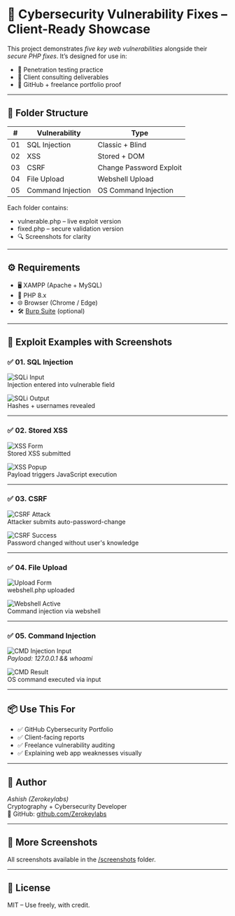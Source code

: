 # 🔐 Cybersecurity Vulnerability Fixes – Client-Ready Showcase

This project demonstrates *five key web vulnerabilities* alongside their *secure PHP fixes*. It’s designed for use in:

- 🧪 Penetration testing practice  
- 💼 Client consulting deliverables  
- 📂 GitHub + freelance portfolio proof

---

## 📁 Folder Structure

| #  | Vulnerability       | Type                         |
|----|----------------------|------------------------------|
| 01 | SQL Injection        | Classic + Blind              |
| 02 | XSS                  | Stored + DOM                 |
| 03 | CSRF                 | Change Password Exploit      |
| 04 | File Upload          | Webshell Upload              |
| 05 | Command Injection    | OS Command Injection         |

Each folder contains:
- vulnerable.php – live exploit version  
- fixed.php – secure validation version  
- 🔍 Screenshots for clarity

---

## ⚙ Requirements

- 🖥 XAMPP (Apache + MySQL)
- 🧠 PHP 8.x
- 🌐 Browser (Chrome / Edge)
- 🛠 [Burp Suite](https://portswigger.net/burp) (optional)

---

## 🧪 Exploit Examples with Screenshots

### ✅ 01. SQL Injection

![SQLi Input](screenshots/sqli_exploit_form.png)  
Injection entered into vulnerable field

![SQLi Output](screenshots/sqli_exploit_result.png)  
Hashes + usernames revealed

---

### ✅ 02. Stored XSS

![XSS Form](screenshots/xss_form_input.png)  
Stored XSS submitted

![XSS Popup](screenshots/xss_popup.png)  
Payload triggers JavaScript execution

---

### ✅ 03. CSRF

![CSRF Attack](screenshots/csrf_attack_form.png)  
Attacker submits auto-password-change

![CSRF Success](screenshots/csrf_success.png)  
Password changed without user's knowledge

---

### ✅ 04. File Upload

![Upload Form](screenshots/upload_form.png)  
webshell.php uploaded

![Webshell Active](screenshots/webshell_cmd.png)  
Command injection via webshell

---

### ✅ 05. Command Injection

![CMD Injection Input](screenshots/cmd_input.png)  
*Payload: 127.0.0.1 && whoami*

![CMD Result](screenshots/cmd_exploit_output.png)  
OS command executed via input

---

## 📦 Use This For

- ✅ GitHub Cybersecurity Portfolio
- ✅ Client-facing reports
- ✅ Freelance vulnerability auditing
- ✅ Explaining web app weaknesses visually

---

## 🧠 Author

*Ashish (Zerokeylabs)*  
Cryptography + Cybersecurity Developer  
🔗 GitHub: [github.com/Zerokeylabs](https://github.com/Zerokeylabs)

---

## 📂 More Screenshots

All screenshots available in the [/screenshots](screenshots/) folder.

---

## 📜 License

MIT – Use freely, with credit.